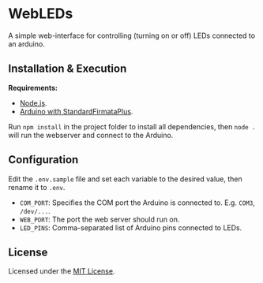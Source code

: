 # WebLEDs

A simple web-interface for controlling (turning on or off) LEDs connected
to an arduino.

## Installation & Execution

**Requirements:**
 - [Node.js](https://nodejs.org/en/).
 - [Arduino with StandardFirmataPlus](http://johnny-five.io/platform-support/).

Run `npm install` in the project folder to install all dependencies, then `node .` will
run the webserver and connect to the Arduino.

## Configuration

Edit the `.env.sample` file and set each variable to the desired value, then rename it to
`.env`.

 - `COM_PORT`: Specifies the COM port the Arduino is connected to. E.g. `COM3`, `/dev/...`.
 - `WEB_PORT`: The port the web server should run on.
 - `LED_PINS`: Comma-separated list of Arduino pins connected to LEDs.

## License

Licensed under the [MIT License](./LICENSE).

